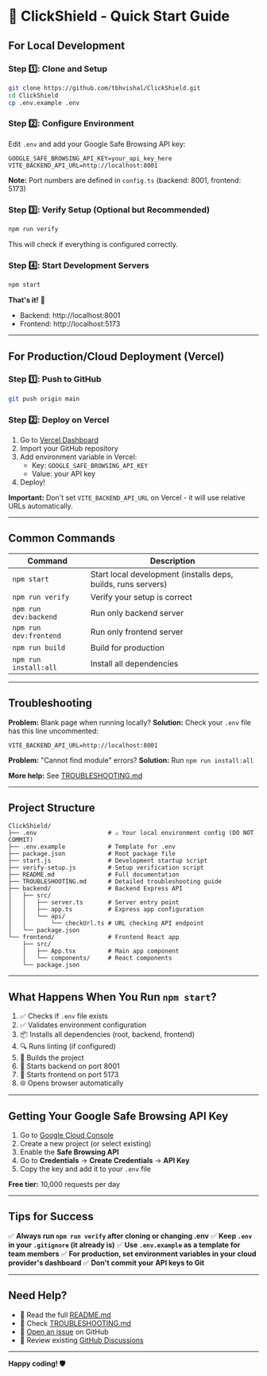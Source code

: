 # 🚀 ClickShield - Quick Start Guide

## For Local Development

### Step 1️⃣: Clone and Setup
```bash
git clone https://github.com/tbhvishal/ClickShield.git
cd ClickShield
cp .env.example .env
```

### Step 2️⃣: Configure Environment
Edit `.env` and add your Google Safe Browsing API key:
```env
GOOGLE_SAFE_BROWSING_API_KEY=your_api_key_here
VITE_BACKEND_API_URL=http://localhost:8001
```
**Note:** Port numbers are defined in `config.ts` (backend: 8001, frontend: 5173)

### Step 3️⃣: Verify Setup (Optional but Recommended)
```bash
npm run verify
```
This will check if everything is configured correctly.

### Step 4️⃣: Start Development Servers
```bash
npm start
```

**That's it!** 🎉

- Backend: http://localhost:8001
- Frontend: http://localhost:5173

---

## For Production/Cloud Deployment (Vercel)

### Step 1️⃣: Push to GitHub
```bash
git push origin main
```

### Step 2️⃣: Deploy on Vercel
1. Go to [Vercel Dashboard](https://vercel.com)
2. Import your GitHub repository
3. Add environment variable in Vercel:
   - Key: `GOOGLE_SAFE_BROWSING_API_KEY`
   - Value: your API key
4. Deploy!

**Important:** Don't set `VITE_BACKEND_API_URL` on Vercel - it will use relative URLs automatically.

---

## Common Commands

| Command | Description |
|---------|-------------|
| `npm start` | Start local development (installs deps, builds, runs servers) |
| `npm run verify` | Verify your setup is correct |
| `npm run dev:backend` | Run only backend server |
| `npm run dev:frontend` | Run only frontend server |
| `npm run build` | Build for production |
| `npm run install:all` | Install all dependencies |

---

## Troubleshooting

**Problem:** Blank page when running locally?
**Solution:** Check your `.env` file has this line uncommented:
```env
VITE_BACKEND_API_URL=http://localhost:8001
```

**Problem:** "Cannot find module" errors?
**Solution:** Run `npm run install:all`

**More help:** See [TROUBLESHOOTING.md](./TROUBLESHOOTING.md)

---
## Project Structure

```
ClickShield/
├── .env                    # ⚠️ Your local environment config (DO NOT COMMIT)
├── .env.example            # Template for .env
├── package.json            # Root package file
├── start.js                # Development startup script
├── verify-setup.js         # Setup verification script
├── README.md               # Full documentation
├── TROUBLESHOOTING.md      # Detailed troubleshooting guide
├── backend/                # Backend Express API
│   ├── src/
│   │   ├── server.ts       # Server entry point
│   │   ├── app.ts          # Express app configuration
│   │   └── api/
│   │       └── checkUrl.ts # URL checking API endpoint
│   └── package.json
└── frontend/               # Frontend React app
    ├── src/
    │   ├── App.tsx         # Main app component
    │   └── components/     # React components
    └── package.json
```

---

## What Happens When You Run `npm start`?

1. ✅ Checks if `.env` file exists
2. ✅ Validates environment configuration
3. 📦 Installs all dependencies (root, backend, frontend)
4. 🔍 Runs linting (if configured)
5. 🔨 Builds the project
6. 🚀 Starts backend on port 8001
7. 🚀 Starts frontend on port 5173
8. 🌐 Opens browser automatically

---

## Getting Your Google Safe Browsing API Key

1. Go to [Google Cloud Console](https://console.cloud.google.com/)
2. Create a new project (or select existing)
3. Enable the **Safe Browsing API**
4. Go to **Credentials** → **Create Credentials** → **API Key**
5. Copy the key and add it to your `.env` file

**Free tier:** 10,000 requests per day

---

## Tips for Success

✅ **Always run `npm run verify` after cloning or changing .env**
✅ **Keep `.env` in your `.gitignore` (it already is)**
✅ **Use `.env.example` as a template for team members**
✅ **For production, set environment variables in your cloud provider's dashboard**
✅ **Don't commit your API keys to Git**

---

## Need Help?

- 📖 Read the full [README.md](./README.md)
- 🔧 Check [TROUBLESHOOTING.md](./TROUBLESHOOTING.md)
- 🐛 [Open an issue](https://github.com/tbhvishal/ClickShield/issues) on GitHub
- 💬 Review existing [GitHub Discussions](https://github.com/tbhvishal/ClickShield/discussions)

---

**Happy coding! 🛡️**
